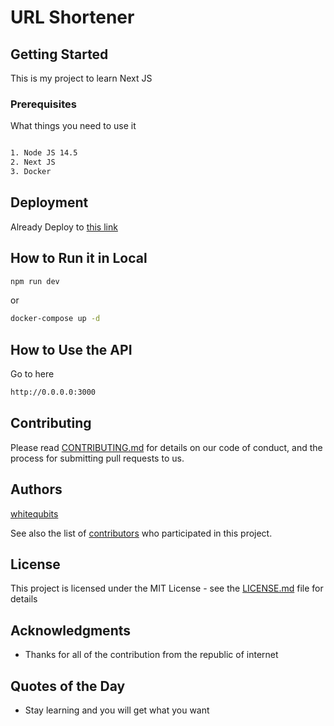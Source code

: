 # URL Shortener

## Getting Started

This is my project to learn Next JS

### Prerequisites

What things you need to use it

```bash

1. Node JS 14.5
2. Next JS
3. Docker

```

## Deployment

Already Deploy to [this link](https://sonos-app.netlify.app)

## How to Run it in Local

```bash
npm run dev
```

or

```bash
docker-compose up -d
```

## How to Use the API

Go to here

```bash
http://0.0.0.0:3000
```

## Contributing

Please read [CONTRIBUTING.md](https://github.com/whitequbits/url-shortener) for details on our code of conduct, and the process for submitting pull requests to us.

## Authors

[whitequbits](https://github.com/whitequbits)

See also the list of [contributors](https://github.com/whitequbits/url-shortener) who participated in this project.

## License

This project is licensed under the MIT License - see the [LICENSE.md](LICENSE.md) file for details

## Acknowledgments

* Thanks for all of the contribution from the republic of internet

## Quotes of the Day

* Stay learning and you will get what you want
